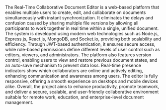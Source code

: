 The Real-Time Collaborative Document Editor is a web-based platform that enables multiple users to create, edit, and collaborate on documents simultaneously with instant synchronization. It eliminates the delays and confusion caused by sharing multiple file versions by allowing all participants to work together in real time within a single, unified document. The system is developed using modern web technologies such as Node.js, Express.js, React.js, MongoDB, and Socket.io, providing both scalability and efficiency. Through JWT-based authentication, it ensures secure access, while role-based permissions define different levels of user control such as editors, viewers, and administrators. The platform also features version control, enabling users to view and restore previous document states, and an auto-save mechanism to prevent data loss. Real-time presence indicators show which collaborators are online and actively editing, enhancing communication and awareness among users. The editor is fully responsive, offering a smooth experience on desktops and mobile devices alike. Overall, the project aims to enhance productivity, promote teamwork, and deliver a secure, scalable, and user-friendly collaborative environment suitable for remote work, education, and enterprise-level document management.
